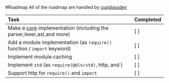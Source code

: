 #Roadmap
All of the roadmap are handled by [cupglassdev](https://github.com/cupglassdev)

| Task                                                                                                       | Completed |
|:-----------------------------------------------------------------------------------------------------------|:-----------|
| Make a [core](https://github.com/bulanskrip/core) implementation (including the parser,lexer,ast,and more) | [ ]
| Add a module implementation (as `require()` function / `import` keyword) | [ ]
| Implement module caching | [ ]      
| Implement `std` (as `require(@bln/std)`, http, and ) | [ ]
| Support http for `require()` and `import` | [ ]
